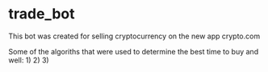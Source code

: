 # trade_bot
This bot was created for selling cryptocurrency on the new app 
crypto.com

Some of the algoriths that were used to determine the best time to buy and well:
1) 
2)
3) 




